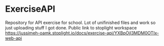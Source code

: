 # ExerciseAPI
Repository for API exercise for school.
Lot of unifinished files and work so just uploading stuff I got done.
Public link to stoplight workspace https://jussimeh-oamk.stoplight.io/docs/exercise-api/YXBpOjI3MDM0OTIx-web-api
